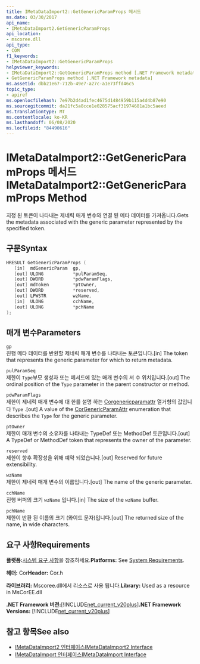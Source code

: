 ```yaml
---
title: IMetaDataImport2::GetGenericParamProps 메서드
ms.date: 03/30/2017
api_name:
- IMetaDataImport2.GetGenericParamProps
api_location:
- mscoree.dll
api_type:
- COM
f1_keywords:
- IMetaDataImport2::GetGenericParamProps
helpviewer_keywords:
- IMetaDataImport2::GetGenericParamProps method [.NET Framework metadata]
- GetGenericParamProps method [.NET Framework metadata]
ms.assetid: dbb21e67-712b-49e7-a27c-a1e73ffd46c5
topic_type:
- apiref
ms.openlocfilehash: 7e97b2d4ad1fec4675d1484959b115a4d4b87e90
ms.sourcegitcommit: da21fc5a8cce1e028575acf31974681a1bc5aeed
ms.translationtype: MT
ms.contentlocale: ko-KR
ms.lasthandoff: 06/08/2020
ms.locfileid: "84490616"
---
```

# <a name="imetadataimport2getgenericparamprops-method"></a><span data-ttu-id="51dd2-102">IMetaDataImport2::GetGenericParamProps 메서드</span><span class="sxs-lookup"><span data-stu-id="51dd2-102">IMetaDataImport2::GetGenericParamProps Method</span></span>
<span data-ttu-id="51dd2-103">지정 된 토큰이 나타내는 제네릭 매개 변수와 연결 된 메타 데이터를 가져옵니다.</span><span class="sxs-lookup"><span data-stu-id="51dd2-103">Gets the metadata associated with the generic parameter represented by the specified token.</span></span>  
  
## <a name="syntax"></a><span data-ttu-id="51dd2-104">구문</span><span class="sxs-lookup"><span data-stu-id="51dd2-104">Syntax</span></span>  
  
```cpp  
HRESULT GetGenericParamProps (  
   [in]  mdGenericParam  gp,  
   [out] ULONG           *pulParamSeq,  
   [out] DWORD           *pdwParamFlags,  
   [out] mdToken         *ptOwner,  
   [out] DWORD           *reserved,  
   [out] LPWSTR          wzName,  
   [in]  ULONG           cchName,  
   [out] ULONG           *pchName  
);  
```  
  
## <a name="parameters"></a><span data-ttu-id="51dd2-105">매개 변수</span><span class="sxs-lookup"><span data-stu-id="51dd2-105">Parameters</span></span>  
 `gp`  
 <span data-ttu-id="51dd2-106">진행 메타 데이터를 반환할 제네릭 매개 변수를 나타내는 토큰입니다.</span><span class="sxs-lookup"><span data-stu-id="51dd2-106">[in] The token that represents the generic parameter for which to return metadata.</span></span>  
  
 `pulParamSeq`  
 <span data-ttu-id="51dd2-107">제한이 `Type`부모 생성자 또는 메서드에 있는 매개 변수의 서 수 위치입니다.</span><span class="sxs-lookup"><span data-stu-id="51dd2-107">[out] The ordinal position of the `Type` parameter in the parent constructor or method.</span></span>  
  
 `pdwParamFlags`  
 <span data-ttu-id="51dd2-108">제한이 제네릭 매개 변수에 대 한를 설명 하는 [Corgenericparamattr](corgenericparamattr-enumeration.md) 열거형의 값입니다 `Type` .</span><span class="sxs-lookup"><span data-stu-id="51dd2-108">[out] A value of the [CorGenericParamAttr](corgenericparamattr-enumeration.md) enumeration that describes the `Type` for the generic parameter.</span></span>  
  
 `ptOwner`  
 <span data-ttu-id="51dd2-109">제한이 매개 변수의 소유자를 나타내는 TypeDef 또는 MethodDef 토큰입니다.</span><span class="sxs-lookup"><span data-stu-id="51dd2-109">[out] A TypeDef or MethodDef token that represents the owner of the parameter.</span></span>  
  
 `reserved`  
 <span data-ttu-id="51dd2-110">제한이 향후 확장성을 위해 예약 되었습니다.</span><span class="sxs-lookup"><span data-stu-id="51dd2-110">[out] Reserved for future extensibility.</span></span>  
  
 `wzName`  
 <span data-ttu-id="51dd2-111">제한이 제네릭 매개 변수의 이름입니다.</span><span class="sxs-lookup"><span data-stu-id="51dd2-111">[out] The name of the generic parameter.</span></span>  
  
 `cchName`  
 <span data-ttu-id="51dd2-112">진행 버퍼의 크기 `wzName` 입니다.</span><span class="sxs-lookup"><span data-stu-id="51dd2-112">[in] The size of the `wzName` buffer.</span></span>  
  
 `pchName`  
 <span data-ttu-id="51dd2-113">제한이 반환 된 이름의 크기 (와이드 문자)입니다.</span><span class="sxs-lookup"><span data-stu-id="51dd2-113">[out] The returned size of the name, in wide characters.</span></span>  
  
## <a name="requirements"></a><span data-ttu-id="51dd2-114">요구 사항</span><span class="sxs-lookup"><span data-stu-id="51dd2-114">Requirements</span></span>  
 <span data-ttu-id="51dd2-115">**플랫폼:**[시스템 요구 사항](../../get-started/system-requirements.md)을 참조하세요.</span><span class="sxs-lookup"><span data-stu-id="51dd2-115">**Platforms:** See [System Requirements](../../get-started/system-requirements.md).</span></span>  
  
 <span data-ttu-id="51dd2-116">**헤더:** Cor</span><span class="sxs-lookup"><span data-stu-id="51dd2-116">**Header:** Cor.h</span></span>  
  
 <span data-ttu-id="51dd2-117">**라이브러리:** Mscoree.dll에서 리소스로 사용 됩니다.</span><span class="sxs-lookup"><span data-stu-id="51dd2-117">**Library:** Used as a resource in MsCorEE.dll</span></span>  
  
 <span data-ttu-id="51dd2-118">**.NET Framework 버전:**[!INCLUDE[net_current_v20plus](../../../../includes/net-current-v20plus-md.md)]</span><span class="sxs-lookup"><span data-stu-id="51dd2-118">**.NET Framework Versions:** [!INCLUDE[net_current_v20plus](../../../../includes/net-current-v20plus-md.md)]</span></span>  
  
## <a name="see-also"></a><span data-ttu-id="51dd2-119">참고 항목</span><span class="sxs-lookup"><span data-stu-id="51dd2-119">See also</span></span>

- [<span data-ttu-id="51dd2-120">IMetaDataImport2 인터페이스</span><span class="sxs-lookup"><span data-stu-id="51dd2-120">IMetaDataImport2 Interface</span></span>](imetadataimport2-interface.md)
- [<span data-ttu-id="51dd2-121">IMetaDataImport 인터페이스</span><span class="sxs-lookup"><span data-stu-id="51dd2-121">IMetaDataImport Interface</span></span>](imetadataimport-interface.md)
